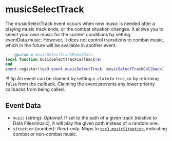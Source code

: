 # musicSelectTrack

The musicSelectTrack event occurs when new music is needed after a playing music track ends, or the combat situation changes. It allows you to select your own music for the current conditions by setting eventData.music. However, it does not control transitions to combat music, which in the future will be available in another event.

```lua
--- @param e musicSelectTrackEventData
local function musicSelectTrackCallback(e)
end
event.register(tes3.event.musicSelectTrack, musicSelectTrackCallback)
```

!!! tip
	An event can be claimed by setting `e.claim` to `true`, or by returning `false` from the callback. Claiming the event prevents any lower priority callbacks from being called.

## Event Data

* `music` (string): *Optional*. If set to the path of a given track (relative to Data Files/music), it will play the given path instead of a random one.
* `situation` (number): *Read-only*. Maps to [`tes3.musicSituation`](https://mwse.github.io/MWSE/references/music-situations/), indicating combat or non-combat music.

